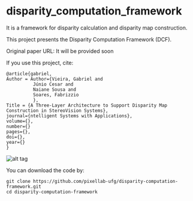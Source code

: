 # disparity_computation_framework
It is a framework for disparity calculation and disparity map construction.

This project presents the Disparity Computation Framework (DCF).

Original paper URL: It will be provided soon

If you use this project, cite:


    @article{gabriel,
    Author = Author={Vieira, Gabriel and 
              Júnio Cesar and 
              Naiane Sousa and 
              Soares, Fabrizzio
              },
    Title = {A Three-Layer Architecture to Support Disparity Map Construction in StereoVision Systems},
    journal={ntelligent Systems with Applications}, 
    volume={},
    number={}
    pages={},
    doi={},
    year={}
    }
 

![alt tag](https://user-images.githubusercontent.com/63321757/131589365-34b5d897-9ba5-4c2f-8e5f-6b862c920da4.png)

You can download the code by:

    git clone https://github.com/pixellab-ufg/disparity-computation-framework.git
    cd disparity-computation-framework 


